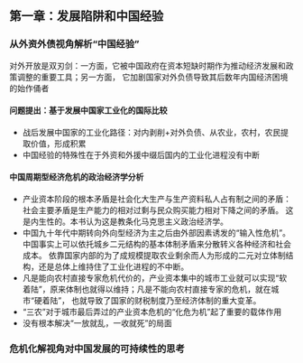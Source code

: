 ## 第一章：发展陷阱和中国经验
### 从外资外债视角解析“中国经验”
对外开放是双刃剑：一方面，它被中国政府在资本短缺时期作为推动经济发展和政策调整的重要工具；另一方面，
它加剧国家对外负债导致其后数年内国经济困境的始作俑者
#### 问题提出：基于发展中国家工业化的国际比较
- 战后发展中国家的工业化路径：对内剥削+对外负债、从农业，农村，农民提取价值，形成积累
- 中国经验的特殊性在于外资和外援中缀后国内的工业化进程没有中断
#### 中国周期型经济危机的政治经济学分析
- 产业资本阶段的根本矛盾是社会化大生产与生产资料私人占有制之间的矛盾：社会主要矛盾是生产能力的相对过剩与民众购买能力相对下降之间的矛盾。
这是内生性的。本书认为这是教条化马克思主义政治经济学。
- 中国九十年代中期转向外向型经济为主之后由外部因素诱发的“输入性危机”。中国事实上可以依托城乡二元结构的基本体制矛盾来分散转义各种经济和社会成本。
依靠国家内部的为了成规模提取农业剩余而人为形成的二元对立体制结构，还是总体上维持住了工业化进程的不中断。
- 凡是能向农村直接专家危机代价的，产业资本集中的城市工业就可以实现“软着陆”，原来体制也就得以维持；凡是不能向农村直接专家的危机，就在城市“硬着陆”，
也就导致了国家的财税制度乃至经济体制的重大变革。
- “三农”对于城市最后弄过的产业资本危机的“化危为机”起了重要的载体作用
- 没有根本解决“一放就乱，一收就死”的局面

### 危机化解视角对中国发展的可持续性的思考

